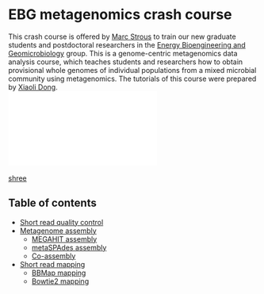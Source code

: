 # EBG metagenomics crash course
This crash course is offered by [Marc Strous](https://www.ucalgary.ca/labs/ebg/people/marc-strous) to train our new graduate students and postdoctoral researchers in the [Energy Bioengineering and Geomicrobiology](https://www.ucalgary.ca/labs/ebg) group. This is a genome-centric metagenomics data analysis course, which teaches students and researchers how to obtain provisional whole genomes of individual populations from a mixed microbial community using metagenomics. The tutorials of this course were prepared by [Xiaoli Dong](https://www.ucalgary.ca/labs/ebg/people/xiaoli-dong).  
![](images/metagenomics_overview.pdf)
<!-- Embed PDF File -->
<object data="images/metagenomics_overview.pdf" type="application/x-pdf" title="SamplePdf" width="500" height="720">
    <a href="images/metagenomics_overview.pdf">shree</a> 
</object>  

## Table of contents
* [Short read quality control](https://github.com/xiaoli-dong/metagenomics_crash_course/tree/master/qc)  
* [Metagenome assembly](https://github.com/xiaoli-dong/metagenomics_crash_course/tree/master/assembly)  
   * [MEGAHIT assembly](https://github.com/xiaoli-dong/metagenomics_crash_course/tree/master/assembly#assembly-of-qc-reads-with-megahit)  
   * [metaSPAdes assembly](https://github.com/xiaoli-dong/metagenomics_crash_course/tree/master/assembly#assembly-of-qc-reads-with-metaspades)  
   * [Co-assembly](https://github.com/xiaoli-dong/metagenomics_crash_course/tree/master/assembly#co-assembly)  
* [Short read mapping](https://github.com/xiaoli-dong/metagenomics_crash_course/tree/master/mapping)  
  * [BBMap mapping](https://github.com/xiaoli-dong/metagenomics_crash_course/tree/master/mapping#short-reads-mapping-using-bbmap)  
  * [Bowtie2 mapping](https://github.com/xiaoli-dong/metagenomics_crash_course/tree/master/mapping#short-reads-mapping-using-bowtie2)
   
